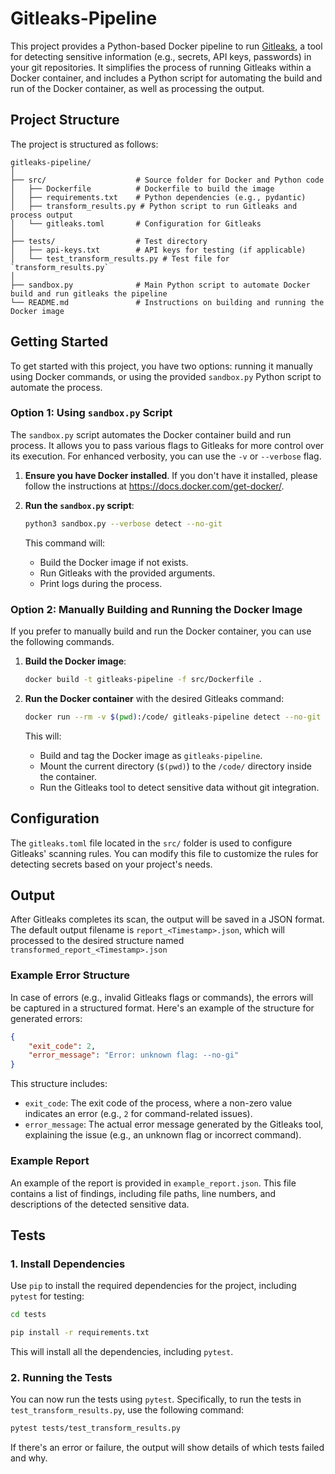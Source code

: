 # Gitleaks-Pipeline

This project provides a Python-based Docker pipeline to run [Gitleaks](https://github.com/zricethezav/gitleaks), a tool for detecting sensitive information (e.g., secrets, API keys, passwords) in your git repositories. It simplifies the process of running Gitleaks within a Docker container, and includes a Python script for automating the build and run of the Docker container, as well as processing the output.

## Project Structure

The project is structured as follows:

```
gitleaks-pipeline/
│
├── src/                    # Source folder for Docker and Python code
│   ├── Dockerfile          # Dockerfile to build the image
│   ├── requirements.txt    # Python dependencies (e.g., pydantic)
│   ├── transform_results.py # Python script to run Gitleaks and process output
│   └── gitleaks.toml       # Configuration for Gitleaks
│
├── tests/                  # Test directory
│   ├── api-keys.txt        # API keys for testing (if applicable)
│   └── test_transform_results.py # Test file for `transform_results.py`
│
├── sandbox.py              # Main Python script to automate Docker build and run gitleaks the pipeline
└── README.md               # Instructions on building and running the Docker image
```

## Getting Started

To get started with this project, you have two options: running it manually using Docker commands, or using the provided `sandbox.py` Python script to automate the process.

### Option 1: Using `sandbox.py` Script

The `sandbox.py` script automates the Docker container build and run process. It allows you to pass various flags to Gitleaks for more control over its execution.
For enhanced verbosity, you can use the `-v` or `--verbose` flag.

1. **Ensure you have Docker installed**. If you don't have it installed, please follow the instructions at https://docs.docker.com/get-docker/.

2. **Run the `sandbox.py` script**:
   ```bash
   python3 sandbox.py --verbose detect --no-git
   ```

   This command will:
   - Build the Docker image if not exists.
   - Run Gitleaks with the provided arguments.
   - Print logs during the process.

### Option 2: Manually Building and Running the Docker Image

If you prefer to manually build and run the Docker container, you can use the following commands.

1. **Build the Docker image**:
   ```bash
   docker build -t gitleaks-pipeline -f src/Dockerfile .
   ```

2. **Run the Docker container** with the desired Gitleaks command:
   ```bash
   docker run --rm -v $(pwd):/code/ gitleaks-pipeline detect --no-git
   ```

   This will:
   - Build and tag the Docker image as `gitleaks-pipeline`.
   - Mount the current directory (`$(pwd)`) to the `/code/` directory inside the container.
   - Run the Gitleaks tool to detect sensitive data without git integration.

## Configuration

The `gitleaks.toml` file located in the `src/` folder is used to configure Gitleaks' scanning rules. You can modify this file to customize the rules for detecting secrets based on your project's needs. 

## Output

After Gitleaks completes its scan, the output will be saved in a JSON format. The default output filename is `report_<Timestamp>.json`, which will processed to the desired structure named `transformed_report_<Timestamp>.json`

### Example Error Structure

In case of errors (e.g., invalid Gitleaks flags or commands), the errors will be captured in a structured format. Here's an example of the structure for generated errors:

```json
{
    "exit_code": 2,
    "error_message": "Error: unknown flag: --no-gi"
}
```

This structure includes:
- `exit_code`: The exit code of the process, where a non-zero value indicates an error (e.g., `2` for command-related issues).
- `error_message`: The actual error message generated by the Gitleaks tool, explaining the issue (e.g., an unknown flag or incorrect command).

### Example Report

An example of the report is provided in `example_report.json`. This file contains a list of findings, including file paths, line numbers, and descriptions of the detected sensitive data.

## Tests

### 1. Install Dependencies

Use `pip` to install the required dependencies for the project, including `pytest` for testing:

```bash
cd tests

pip install -r requirements.txt
```

This will install all the dependencies, including `pytest`.

### 2. Running the Tests

You can now run the tests using `pytest`. Specifically, to run the tests in `test_transform_results.py`, use the following command:

```bash
pytest tests/test_transform_results.py
```

If there's an error or failure, the output will show details of which tests failed and why.
